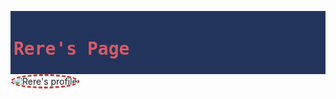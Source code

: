 <link href="https://fonts.googleapis.com/css?family=Lobster" rel="stylesheet" type="text/css">
<html>
<body background="https://s-media-cache-ak0.pinimg.com/564x/12/4e/3c/124e3c48e44a1f215254ea311c0eda36.jpg">
<style>
  h1 {
    font-family: Lobster, Monospace;
    color: #D75B66;
  }
  .img-border {
    border-color: #C1403D;
    border-width: medium;
    border-style: dashed;
    border-radius: 50%;
  }
  
  .center {
    text-align: center;
  }
  
  p {
    font-size: 16px;
    font-family: Monospace;
  }

  .thick-green-border {
    border-color: #C1403D;
    border-width: 10px;
    border-style: solid;
    border-radius: 50%;
  }

  .smaller-image {
    width: 500px;
  }
  .silver-background {
    background-color: silver;
  }
  .red-background {
    background-color: #C0334D
  }
</style>

<div style="background-color:#23345C; padding: 5px">
  <h1 class="red-text">Rere's Page</h1>
</div>

<div class="center">
  <img class="smaller-image img-border" alt="Rere's profile" src="https://scontent-tpe1-1.xx.fbcdn.net/v/t1.0-9/17498727_1259832560773732_1933983040341206493_n.jpg?oh=7362548ede6868731d6325a8c146db5a&oe=59575A14">
</div>
